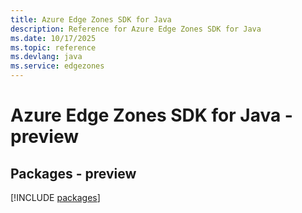 ```yaml
---
title: Azure Edge Zones SDK for Java
description: Reference for Azure Edge Zones SDK for Java
ms.date: 10/17/2025
ms.topic: reference
ms.devlang: java
ms.service: edgezones
---
```

# Azure Edge Zones SDK for Java - preview
## Packages - preview
[!INCLUDE [packages](edge-zones-index.md)]